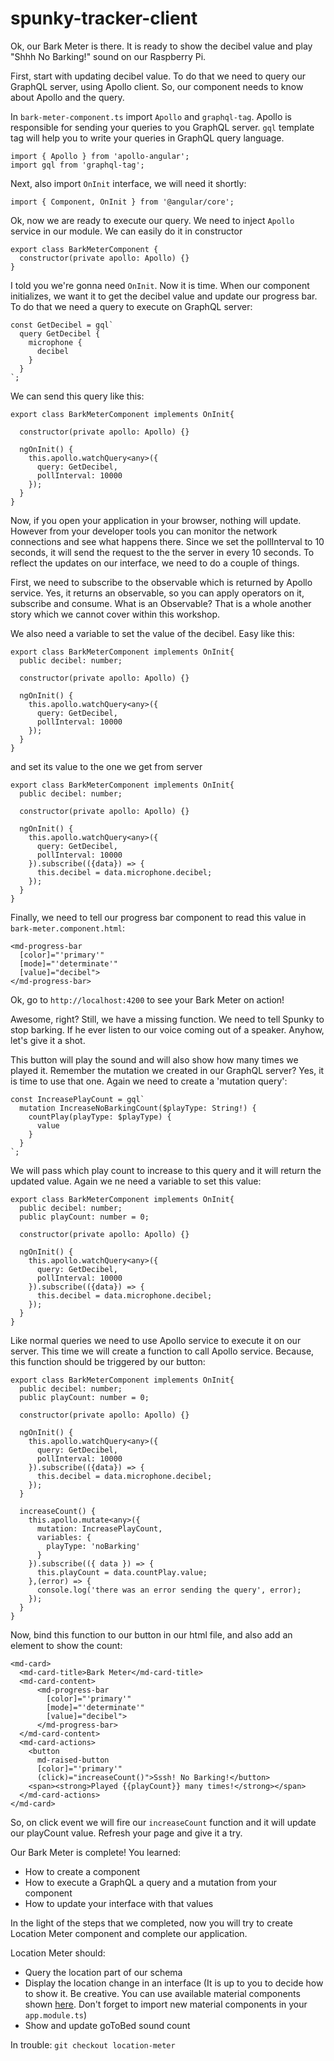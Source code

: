 # spunky-tracker-client

Ok, our Bark Meter is there. It is ready to show the decibel value and play "Shhh No Barking!" sound on our Raspberry Pi.

First, start with updating decibel value. To do that we need to query our GraphQL server, using Apollo client. So, our component
needs to know about Apollo and the query. 

In `bark-meter-component.ts` import `Apollo` and `graphql-tag`. Apollo is responsible for sending your queries to you GraphQL
server. `gql` template tag will help you to write your queries in GraphQL query language.
 
```
import { Apollo } from 'apollo-angular';
import gql from 'graphql-tag';
``` 

Next, also import `OnInit` interface, we will need it shortly:

```
import { Component, OnInit } from '@angular/core';
```

Ok, now we are ready to execute our query. We need to inject `Apollo` service in our module. We can easily do it in constructor

```
export class BarkMeterComponent {
  constructor(private apollo: Apollo) {}
}
```

I told you we're gonna need `OnInit`. Now it is time. When our component initializes, we want it to get the decibel value and 
update our progress bar. To do that we need a query to execute on GraphQL server:

```
const GetDecibel = gql`
  query GetDecibel {
    microphone {
      decibel
    }
  }
`;
```

We can send this query like this:
 
```
export class BarkMeterComponent implements OnInit{
  
  constructor(private apollo: Apollo) {}

  ngOnInit() {
    this.apollo.watchQuery<any>({
      query: GetDecibel,
      pollInterval: 10000
    });
  }
}
``` 

Now, if you open your application in your browser, nothing will update. However from your developer tools you can monitor the 
network connections and see what happens there. Since we set the pollInterval to 10 seconds, it will send the request to the 
the server in every 10 seconds. To reflect the updates on our interface, we need to do a couple of things. 

First, we need to subscribe to the observable which is returned by Apollo service. Yes, it returns an observable, so you can
apply operators on it, subscribe and consume. What is an Observable? That is a whole another story which we cannot cover within 
this workshop.

We also need a variable to set the value of the decibel. Easy like this:

```
export class BarkMeterComponent implements OnInit{
  public decibel: number;  
  
  constructor(private apollo: Apollo) {}

  ngOnInit() {
    this.apollo.watchQuery<any>({
      query: GetDecibel,
      pollInterval: 10000
    });
  }
}
```

and set its value to the one we get from server

```
export class BarkMeterComponent implements OnInit{
  public decibel: number;  
  
  constructor(private apollo: Apollo) {}

  ngOnInit() {
    this.apollo.watchQuery<any>({
      query: GetDecibel,
      pollInterval: 10000
    }).subscribe(({data}) => {
      this.decibel = data.microphone.decibel;
    });
  }
}
```

Finally, we need to tell our progress bar component to read this value in `bark-meter.component.html`:

```
<md-progress-bar
  [color]="'primary'"
  [mode]="'determinate'"
  [value]="decibel">
</md-progress-bar>
```

Ok, go to `http://localhost:4200` to see your Bark Meter on action!

Awesome, right? Still, we have a missing function. We need to tell Spunky to stop barking. If he ever listen to our voice
coming out of a speaker. Anyhow, let's give it a shot.

This button will play the sound and will also show how many times we played it. Remember the mutation we created in our GraphQL
server? Yes, it is time to use that one. Again we need to create a 'mutation query':

```
const IncreasePlayCount = gql`
  mutation IncreaseNoBarkingCount($playType: String!) {
    countPlay(playType: $playType) {
      value
    }
  }
`;
```

We will pass which play count to increase to this query and it will return the updated value. Again we ne need a variable to
set this value:

```
export class BarkMeterComponent implements OnInit{
  public decibel: number;  
  public playCount: number = 0;
  
  constructor(private apollo: Apollo) {}

  ngOnInit() {
    this.apollo.watchQuery<any>({
      query: GetDecibel,
      pollInterval: 10000
    }).subscribe(({data}) => {
      this.decibel = data.microphone.decibel;
    });
  }
}
```

Like normal queries we need to use Apollo service to execute it on our server. This time we will create a function to call
Apollo service. Because, this function should be triggered by our button:

```
export class BarkMeterComponent implements OnInit{
  public decibel: number;
  public playCount: number = 0;

  constructor(private apollo: Apollo) {}

  ngOnInit() {
    this.apollo.watchQuery<any>({
      query: GetDecibel,
      pollInterval: 10000
    }).subscribe(({data}) => {
      this.decibel = data.microphone.decibel;
    });
  }

  increaseCount() {
    this.apollo.mutate<any>({
      mutation: IncreasePlayCount,
      variables: {
        playType: 'noBarking'
      }
    }).subscribe(({ data }) => {
      this.playCount = data.countPlay.value;
    },(error) => {
      console.log('there was an error sending the query', error);
    });
  }
}
```

Now, bind this function to our button in our html file, and also add an element to show the count:

```
<md-card>
  <md-card-title>Bark Meter</md-card-title>
  <md-card-content>
      <md-progress-bar
        [color]="'primary'"
        [mode]="'determinate'"
        [value]="decibel">
      </md-progress-bar>
  </md-card-content>
  <md-card-actions>
    <button
      md-raised-button
      [color]="'primary'"
      (click)="increaseCount()">Sssh! No Barking!</button>
    <span><strong>Played {{playCount}} many times!</strong></span>
  </md-card-actions>
</md-card>
```

So, on click event we will fire our `increaseCount` function and it will update our playCount value. Refresh your page and give
it a try.

Our Bark Meter is complete! You learned:

* How to create a component
* How to execute a GraphQL a query and a mutation from your component
* How to update your interface with that values

In the light of the steps that we completed, now you will try to create Location Meter component and complete our application.

Location Meter should:

* Query the location part of our schema
* Display the location change in an interface (It is up to you to decide how to show it. Be creative. You can use available
material components shown [here](https://material.angular.io/components). Don't forget to import new material components in
your `app.module.ts`)
* Show and update goToBed sound count
 
In trouble: `git checkout location-meter`
